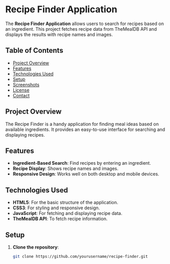# Recipe Finder Application

The **Recipe Finder Application** allows users to search for recipes based on an ingredient. This project fetches recipe data from TheMealDB API and displays the results with recipe names and images.

## Table of Contents
- [Project Overview](#project-overview)
- [Features](#features)
- [Technologies Used](#technologies-used)
- [Setup](#setup)
- [Screenshots](#screenshots)
- [License](#license)
- [Contact](#contact)

## Project Overview

The Recipe Finder is a handy application for finding meal ideas based on available ingredients. It provides an easy-to-use interface for searching and displaying recipes.

## Features

- **Ingredient-Based Search**: Find recipes by entering an ingredient.
- **Recipe Display**: Shows recipe names and images.
- **Responsive Design**: Works well on both desktop and mobile devices.

## Technologies Used

- **HTML5**: For the basic structure of the application.
- **CSS3**: For styling and responsive design.
- **JavaScript**: For fetching and displaying recipe data.
- **TheMealDB API**: To fetch recipe information.

## Setup

1. **Clone the repository**:
   ```bash
   git clone https://github.com/yourusername/recipe-finder.git
